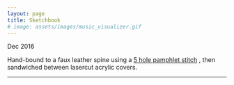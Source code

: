 ```yaml
---
layout: page
title: Sketchbook
# image: assets/images/music_visualizer.gif
---
```

Dec 2016

Hand-bound to a faux leather spine using a
[5 hole pamphlet stitch](http://www.designsponge.com/2013/03/bookbinding-101-five-hole-pamphlet-stitch.html)
, then sandwiched between lasercut acrylic covers.

<hr class="major" />
